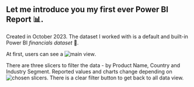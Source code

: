 ## Let me introduce you my **first** ever **Power BI Report** :bar_chart:. 

Created in October 2023. The dataset I worked with is a default and built-in Power BI _financials dataset_ :money_with_wings:.

At first, users can see a ![main view](https://github.com/olabucz/projects/tree/main/Projects/02%20Power%20BI%20Report/Images/01_main_view.png?raw=true).

There are three slicers to filter the data - by Product Name, Country and Industry Segment. Reported values and charts change depending on ![chosen slicers](https://github.com/olabucz/projects/tree/main/Projects/02%20Power%20BI%20Report/Images/05_filters_result.png?raw=true). There is a clear filter button to get back to all data view. 
